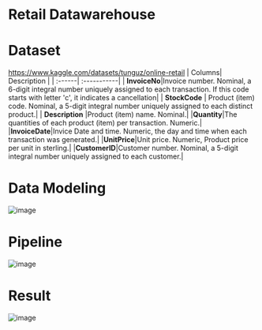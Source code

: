 # Retail Datawarehouse
# Dataset
https://www.kaggle.com/datasets/tunguz/online-retail
| Columns| Description |
| :------| :-----------|
| **InvoiceNo**|Invoice number. Nominal, a 6-digit integral number uniquely assigned to each transaction. If this code starts with letter 'c', it indicates a cancellation|
| **StockCode** | Product (item) code. Nominal, a 5-digit integral number uniquely assigned to each distinct product.|
| **Description** |Product (item) name. Nominal.|
|**Quantity**|The quantities of each product (item) per transaction. Numeric.|
|**InvoiceDate**|Invice Date and time. Numeric, the day and time when each transaction was generated.|
|**UnitPrice**|Unit price. Numeric, Product price per unit in sterling.|
|**CustomerID**|Customer number. Nominal, a 5-digit integral number uniquely assigned to each customer.|
# Data Modeling
![image](https://github.com/minhduc2672002/DWH_retail_project/assets/133132824/bcf15c69-6d20-424e-84db-99fbbc6222c2)
# Pipeline
![image](https://github.com/minhduc2672002/DWH_retail_project/assets/133132824/9ca70534-1df9-48c5-b43b-d7b124f79bd6)
# Result
![image](https://github.com/minhduc2672002/DWH_retail_project/assets/133132824/19d576fd-529c-4a39-a35d-95993bd5e425)


